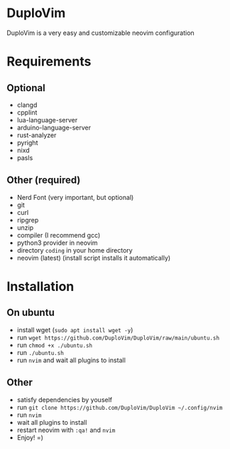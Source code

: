 # DuploVim
DuploVim is a very easy and customizable neovim configuration

# Requirements
## Optional
- clangd
- cpplint
- lua-language-server
- arduino-language-server
- rust-analyzer
- pyright
- nixd
- pasls

## Other (required)
- Nerd Font (very important, but optional)
- git
- curl
- ripgrep
- unzip
- compiler (I recommend gcc)
- python3 provider in neovim
- directory ```coding``` in your home directory
- neovim (latest) (install script installs it automatically)

# Installation
## On ubuntu
- install wget (```sudo apt install wget -y```)
- run ```wget https://github.com/DuploVim/DuploVim/raw/main/ubuntu.sh```
- run ```chmod +x ./ubuntu.sh```
- run ```./ubuntu.sh```
- run ```nvim``` and wait all plugins to install

## Other
- satisfy dependencies by youself
- run ```git clone https://github.com/DuploVim/DuploVim ~/.config/nvim```
- run ```nvim```
- wait all plugins to install
- restart neovim with ```:qa!``` and ```nvim```
- Enjoy! =)
